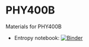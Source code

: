 # PHY400B
Materials for PHY400B

+ Entropy notebook: 
[![Binder](https://mybinder.org/badge_logo.svg)](https://mybinder.org/v2/gh/jzorrillamatilla/PHY400B/HEAD?labpath=Entropy.ipynb)
